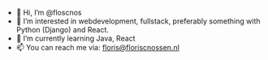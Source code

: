 - 👋 Hi, I’m @floscnos
- 👀 I’m interested in webdevelopment, fullstack, preferably something with Python (Django) and React.
- 🌱 I’m currently learning Java, React
- 📫 You can reach me via: floris@floriscnossen.nl
